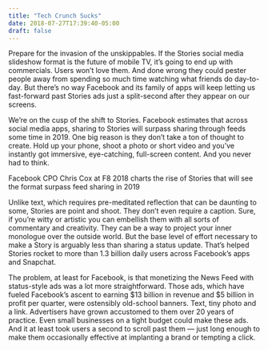 ```yaml
---
title: "Tech Crunch Sucks"
date: 2018-07-27T17:39:40-05:00
draft: false
---
```


Prepare for the invasion of the unskippables. If the Stories social media slideshow format is the future of mobile TV, it’s going to end up with commercials. Users won’t love them. And done wrong they could pester people away from spending so much time watching what friends do day-to-day. But there’s no way Facebook and its family of apps will keep letting us fast-forward past Stories ads just a split-second after they appear on our screens.

We’re on the cusp of the shift to Stories. Facebook  estimates that across social media apps, sharing to Stories will surpass sharing through feeds some time in 2019. One big reason is they don’t take a ton of thought to create. Hold up your phone, shoot a photo or short video and you’ve instantly got immersive, eye-catching, full-screen content. And you never had to think.


Facebook CPO Chris Cox at F8 2018 charts the rise of Stories that will see the format surpass feed sharing in 2019

Unlike text, which requires pre-meditated reflection that can be daunting to some, Stories are point and shoot. They don’t even require a caption. Sure, if you’re witty or artistic you can embellish them with all sorts of commentary and creativity. They can be a way to project your inner monologue over the outside world. But the base level of effort necessary to make a Story is arguably less than sharing a status update. That’s helped Stories rocket to more than 1.3 billion daily users across Facebook’s apps and Snapchat.

The problem, at least for Facebook, is that monetizing the News Feed with status-style ads was a lot more straightforward. Those ads, which have fueled Facebook’s ascent to earning $13 billion in revenue and $5 billion in profit per quarter, were ostensibly old-school banners. Text, tiny photo and a link. Advertisers have grown accustomed to them over 20 years of practice. Even small businesses on a tight budget could make these ads. And it at least took users a second to scroll past them — just long enough to make them occasionally effective at implanting a brand or tempting a click.


